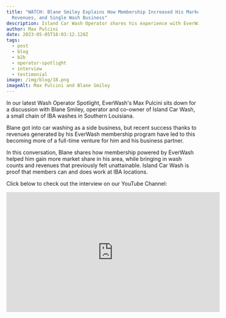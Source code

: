 ```yaml
---
title: "WATCH: Blane Smiley Explains How Membership Increased His Market Share,
  Revenues, and Single Wash Business"
description: Island Car Wash Operator shares his experience with EverWash
author: Max Pulcini
date: 2023-05-05T16:03:12.128Z
tags:
  - post
  - blog
  - b2b
  - operator-spotlight
  - interview
  - testimonial
image: /img/blog/18.png
imageAlt: Max Pulcini and Blane Smiley
---
```

In our latest Wash Operator Spotlight, EverWash's Max Pulcini sits down for a discussion with Blane Smiley, operator and co-owner of Island Car Wash, a small chain of IBA washes in Southern Louisiana.

Blane got into car washing as a side business, but recent success thanks to revenues generated by his EverWash membership program have led to this becoming more of a full-time venture for him and his business partner.

In this conversation, Blane shares how membership powered by EverWash helped him gain more market share in his area, while bringing in wash counts and revenues that previously felt unattainable. Island Car Wash is proof that members can and does work at IBA locations.

Click below to check out the interview on our YouTube Channel:

<iframe width="560" height="315" src="https://www.youtube.com/embed/Av9b3O-lMRY" title="YouTube video player" frameborder="0" allow="accelerometer; autoplay; clipboard-write; encrypted-media; gyroscope; picture-in-picture; web-share" allowfullscreen></iframe>